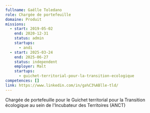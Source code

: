 ```yaml
---
fullname: Gaëlle Toledano
role: Chargée de portefeuille
domaine: Produit
missions:
  - start: 2019-05-02
    end: 2020-12-31
    status: admin
    startups:
      - andi
  - start: 2025-03-24
    end: 2025-06-27
    status: independent
    employer: Malt
    startups:
      - guichet-territorial-pour-la-transition-ecologique
competences: []
link: https://www.linkedin.com/in/ga%C3%ABlle-tld/
---
```

Chargée de portefeuille pour le Guichet territorial pour la Transition écologique au sein de l'Incubateur des Territoires (ANCT)